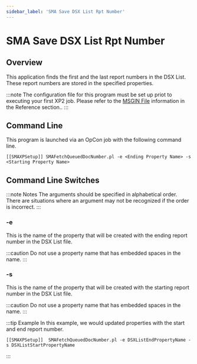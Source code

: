 ```yaml
---
sidebar_label: 'SMA Save DSX List Rpt Number'
---
```


# SMA Save DSX List Rpt Number

## Overview

This application finds the first and the last report numbers in the DSX List. These report numbers are stored in the specified properties.

:::note
The configuration file for this program must be set up priot to executing your first XP2 job. Please refer to the [MSGIN File](../reference/msgin-file) information in the Reference section..
:::

## Command Line

This program is launched via an OpCon job with the following command line.

```
[[SMAXPSetup]] SMAFetchQueuedDocNumber.pl -e <Ending Property Name> -s <Starting Property Name>
```

## Command Line Switches

:::note Notes
The arguments should be specified in alphabetical order. There are situations where an argument may not be recognized if the order is incorrect.
:::

### -e 
This is the name of the property that will be created with the ending report number in the DSX List file.

:::caution
Do not use a property name that has embedded spaces in the name.
:::

### -s
This is the name of the property that will be created with the starting report number in the DSX List file.

:::caution
Do not use a property name that has embedded spaces in the name.
:::


:::tip Example
In this example, we would updated properties with the start and end report number. 
```
[[SMAXPSetup]]  SMAFetchQueuedDocNumber.pl -e DSXListEndPropertyName -s DSXListStartPropertyName
```
:::
